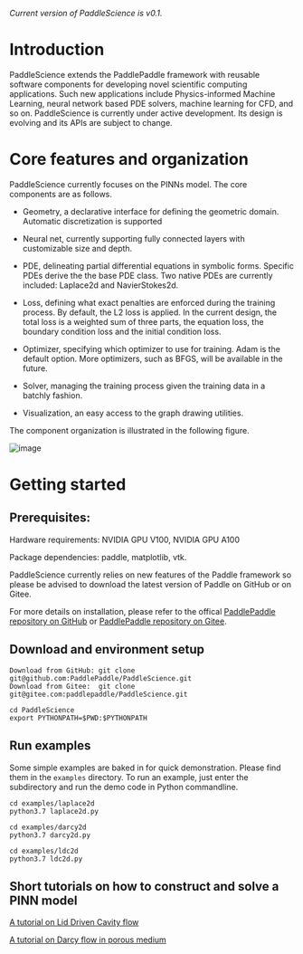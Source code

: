 *Current version of PaddleScience is v0.1.*

# Introduction
PaddleScience extends the PaddlePaddle framework with reusable
software components for developing novel scientific computing applications. Such new
applications include Physics-informed Machine Learning, neural network based PDE solvers,
machine learning for CFD, and so on. PaddleScience is currently under active development.
Its design is evolving and its APIs are subject to change.  

# Core features and organization

PaddleScience currently focuses on the PINNs model. The core components are as follows.

- Geometry, a declarative interface for defining the geometric domain. Automatic
    discretization is supported 

- Neural net, currently supporting fully connected layers with customizable size and depth.

- PDE, delineating partial differential equations in symbolic forms. Specific PDEs derive the
    the base PDE class. Two native PDEs are currently included: Laplace2d and NavierStokes2d. 

- Loss, defining what exact penalties are enforced during the training process. By default,
    the L2 loss is applied. In the current design, the total loss is a weighted sum of
    three parts, the equation loss, the boundary condition loss and the initial condition loss.

- Optimizer, specifying which optimizer to use for training. Adam is the default option. More
    optimizers, such as BFGS, will be available in the future.

- Solver, managing the training process given the training data in a batchly fashion.

- Visualization, an easy access to the graph drawing utilities. 

The component organization is illustrated in the following figure. 

![image](./docs/source/img/pscicode.png)


# Getting started

## Prerequisites: 

Hardware requirements: NVIDIA GPU V100, NVIDIA GPU A100

Package dependencies: paddle, matplotlib, vtk. 

PaddleScience currently relies on new features of the Paddle framework so please be advised to download the latest version of Paddle on GitHub or on Gitee. 

For more details on installation, please refer to the offical [PaddlePaddle repository on GitHub](https://github.com/PaddlePaddle/Paddle) or [PaddlePaddle repository on Gitee](https://gitee.com/paddlepaddle/Paddle).

## Download and environment setup

```
Download from GitHub: git clone git@github.com:PaddlePaddle/PaddleScience.git
Download from Gitee:  git clone git@gitee.com:paddlepaddle/PaddleScience.git

cd PaddleScience
export PYTHONPATH=$PWD:$PYTHONPATH
```

## Run examples

Some simple examples are baked in for quick demonstration. Please find them in the `examples` directory. To run an example, just enter the subdirectory and run the demo code in Python commandline. 

```
cd examples/laplace2d
python3.7 laplace2d.py

cd examples/darcy2d
python3.7 darcy2d.py

cd examples/ldc2d
python3.7 ldc2d.py
```

## Short tutorials on how to construct and solve a PINN model

[A tutorial on Lid Driven Cavity flow](./examples/ldc2d/README.md)

[A tutorial on Darcy flow in porous medium](./examples/darcy2d/README.md)
